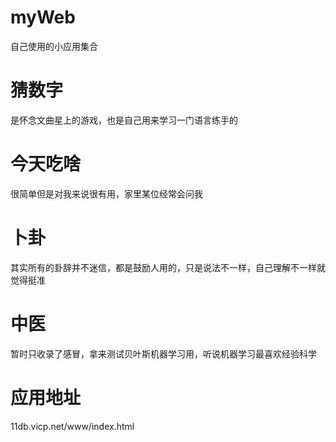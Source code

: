 # myWeb
自己使用的小应用集合

# 猜数字
是怀念文曲星上的游戏，也是自己用来学习一门语言练手的

# 今天吃啥
很简单但是对我来说很有用，家里某位经常会问我

# 卜卦
其实所有的卦辞并不迷信，都是鼓励人用的，只是说法不一样，自己理解不一样就觉得挺准

# 中医
暂时只收录了感冒，拿来测试贝叶斯机器学习用，听说机器学习最喜欢经验科学

# 应用地址
11db.vicp.net/www/index.html
